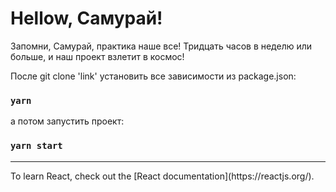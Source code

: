 # Hellow, Самурай! 

Запомни, Самурай, практика наше все! Тридцать часов в неделю или больше, и наш проект взлетит в космос!

После git clone 'link' установить все зависимости из package.json:
### `yarn`

а потом запустить проект:
### `yarn start`


<hr>
To learn React, check out the [React documentation](https://reactjs.org/).
